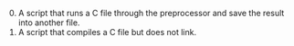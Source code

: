 0. A  script that runs a C file through the preprocessor and save the result into another file.
1. A script that compiles a C file but does not link.

